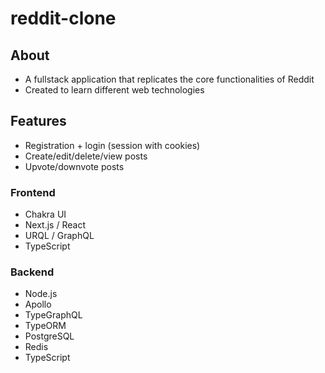 # reddit-clone

## About
* A fullstack application that replicates the core functionalities of Reddit
* Created to learn different web technologies

## Features
* Registration + login (session with cookies)
* Create/edit/delete/view posts
* Upvote/downvote posts

### Frontend
* Chakra UI
* Next.js / React
* URQL / GraphQL
* TypeScript

### Backend
* Node.js
* Apollo
* TypeGraphQL
* TypeORM
* PostgreSQL
* Redis
* TypeScript
